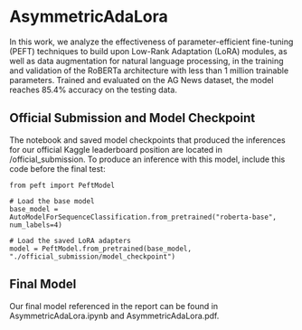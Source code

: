 # AsymmetricAdaLora
In this work, we analyze the effectiveness of parameter-efficient fine-tuning (PEFT) techniques to build upon Low-Rank Adaptation (LoRA) modules, as well as data augmentation for natural language processing, in the training and validation of the RoBERTa architecture with less than 1 million trainable parameters. Trained and evaluated on the AG News dataset, the model reaches 85.4\% accuracy on the testing data.
## Official Submission and Model Checkpoint
The notebook and saved model checkpoints that produced the inferences for our official Kaggle leaderboard position are located in /official_submission. To produce an inference with this model, include this code before the final test:
```
from peft import PeftModel

# Load the base model
base_model = AutoModelForSequenceClassification.from_pretrained("roberta-base", num_labels=4)

# Load the saved LoRA adapters
model = PeftModel.from_pretrained(base_model, "./official_submission/model_checkpoint")
```
## Final Model
Our final model referenced in the report can be found in AsymmetricAdaLora.ipynb and AsymmetricAdaLora.pdf.
